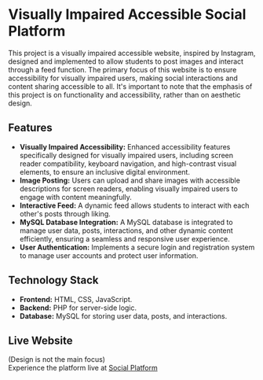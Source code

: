 # Visually Impaired Accessible Social Platform

This project is a visually impaired accessible website, inspired by Instagram, designed and implemented to allow students to post images and interact through a feed function. The primary focus of this website is to ensure accessibility for visually impaired users, making social interactions and content sharing accessible to all. It's important to note that the emphasis of this project is on functionality and accessibility, rather than on aesthetic design.

## Features

- **Visually Impaired Accessibility:** Enhanced accessibility features specifically designed for visually impaired users, including screen reader compatibility, keyboard navigation, and high-contrast visual elements, to ensure an inclusive digital environment.
- **Image Posting:** Users can upload and share images with accessible descriptions for screen readers, enabling visually impaired users to engage with content meaningfully.
- **Interactive Feed:** A dynamic feed allows students to interact with each other's posts through liking.
- **MySQL Database Integration:** A MySQL database is integrated to manage user data, posts, interactions, and other dynamic content efficiently, ensuring a seamless and responsive user experience.
- **User Authentication:** Implements a secure login and registration system to manage user accounts and protect user information.

## Technology Stack

- **Frontend:** HTML, CSS, JavaScript.
- **Backend:** PHP for server-side logic.
- **Database:** MySQL for storing user data, posts, and interactions.

## Live Website
(Design is not the main focus)  
Experience the platform live at [Social Platform](https://studenter.miun.se/~maja2003/DT100G/projekt/)
